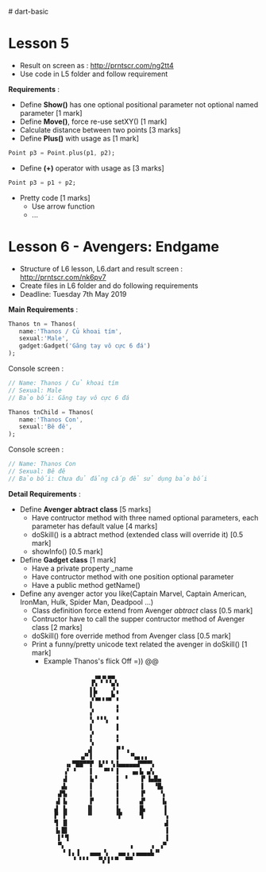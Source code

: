 ﻿﻿# dart-basic

# Lesson 5
* Result on screen as : http://prntscr.com/ng2tt4
* Use code in L5 folder and follow requirement

**Requirements** : 
-  Define **Show()** has one optional positional parameter not optional named parameter [1 mark]
-  Define **Move()**, force re-use setXY() [1 mark]
-  Calculate distance between two points [3 marks]
-  Define **Plus()** with usage as [1 mark]
 ```dart
 Point p3 = Point.plus(p1, p2);
 ```
 -  Define **(+)** operator with usage as [3 marks]
 ```dart
 Point p3 = p1 + p2;
 ``` 
- Pretty code [1 marks]
  - Use arrow function
  - ...

# Lesson 6 - Avengers: Endgame
* Structure of L6 lesson, L6.dart and result screen : http://prntscr.com/nk6pv7
* Create files in L6 folder and do following requirements
* Deadline: Tuesday 7th May 2019

**Main Requirements** : 
 ```dart
Thanos tn = Thanos(
    name:'Thanos / Củ khoai tím',
    sexual:'Male',
    gadget:Gadget('Găng tay vô cực 6 đá')
);
```
Console screen :
 ```dart
// Name: Thanos / Củ khoai tím
// Sexual: Male
// Bảo bối: Găng tay vô cực 6 đá
```
 ```dart
Thanos tnChild = Thanos(
    name:'Thanos Con',
    sexual:'Bê đê',
);
```
Console screen :
 ```dart
// Name: Thanos Con
// Sexual: Bê đê
// Bảo bối: Chưa đủ đẳng cấp để sử dụng bảo bối
 ``` 
**Detail Requirements** : 
-  Define **Avenger abtract class** [5 marks]
    + Have contructor method with three named optional parameters, each parameter has default value [4 marks]
    + doSkill() is a abtract method (extended class will override it) [0.5 mark]
    + showInfo() [0.5 mark]
-  Define **Gadget class** [1 mark]
    + Have a private property _name
    + Have contructor method with one position optional parameter
    + Have a public method getName()
-  Define any avenger actor you like(Captain Marvel, Captain American, IronMan, Hulk, Spider Man, Deadpool ...)
    + Class definition force extend from Avenger *abtract* class [0.5 mark]
    + Contructor have to call the supper contructor method of Avenger class [2 marks]
    + doSkill() fore override method from Avenger class [0.5 mark]
    + Print a funny/pretty unicode text related the avenger in doSkill() [1 mark]
      - Example Thanos's flick Off =)) @@
```dart
                        ▗▄▗▖▄▄                              
                       ▐▚ ▘▝▝▄▚                             
                       ▌▙    ▞▗                             
                       ▚▚▄▗▗▄▀▗                             
                       ▌      ▗                             
                       ▞      ▝                             
                       ▚ ▘▘▚  ▝                             
                       ▌      ▐                             
                       ▞      ▗                             
                       ▚      ▝                             
                      ▗▌      ▐▘▘▗                          
                    ▗▞▘▌      ▐   ▝▚▄▗▗                     
                ▗▖▀██▀▀▛ ▐▞▝ ▚▐▄▄▄▄▄▟▀▀▀▚                   
                ▞ ▝    ▌   ▀▘▘▐    ▄▖▙ ▄▚                   
               ▗▌      ▙▝     ▐  ▘   ▐▘▐▄█▄                 
               ▟▖      ▌      ▐      ▐   ▝█▖                
              ▟▜▖      ▌      ▐      ▐▘    ▚                
             ▗▌▐▖      ▛      ▐      ▟▘    ▐▖               
             ▟ ▐▖     ▐▌      ▐▖     █▖     ▌               
             ▛ ▐▘     ▝▘      ▝▛     ▜      ▚               
             ▜ ▐▌                           ▟               
             ▐▖█▌                           ▐               
              ▌▘▜                           ▐               
              ▀▖                  ▗     ▗  ▞▘               
               ▝ ▌▖▐   ▄▄▄ ▚   ▄▄▗ ▖▄▄▄▄▙▝▘                 
                  ▝ ▘▘▘  ▝▚▘▌▘▀  ▀▀         

```
